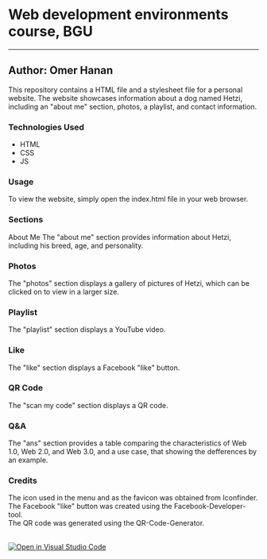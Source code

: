 <h1>Web development environments course, BGU</h1>

---

Author: Omer Hanan
---

This repository contains a HTML file and a stylesheet file for a personal website. The website showcases information about a dog named Hetzi, including an "about me" section, photos, a playlist, and contact information.

<h3>Technologies Used</h3>

- HTML
- CSS
- JS

<h3>Usage</h3>
To view the website, simply open the index.html file in your web browser.

<h3>Sections</h3>
About Me
The "about me" section provides information about Hetzi, including his breed, age, and personality.

<h3>Photos</h3>
The "photos" section displays a gallery of pictures of Hetzi, which can be clicked on to view in a larger size.

<h3>Playlist</h3>
The "playlist" section displays a YouTube video.

<h3>Like</h3>
The "like" section displays a Facebook "like" button.

<h3>QR Code</h3>
The "scan my code" section displays a QR code.

<h3>Q&A</h3>
The "ans" section provides a table comparing the characteristics of Web 1.0, Web 2.0, and Web 3.0,
and a use case, that showing the defferences by an example.

<h3>Credits</h3>
The icon used in the menu and as the favicon was obtained from Iconfinder. </br>
The Facebook "like" button was created using the Facebook-Developer-tool. </br>
The QR code was generated using the QR-Code-Generator. </br>
</br>

[![Open in Visual Studio Code](https://classroom.github.com/assets/open-in-vscode-c66648af7eb3fe8bc4f294546bfd86ef473780cde1dea487d3c4ff354943c9ae.svg)](https://classroom.github.com/online_ide?assignment_repo_id=10540393&assignment_repo_type=AssignmentRepo)
